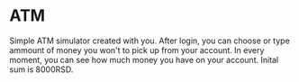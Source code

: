 # ATM
Simple ATM simulator created with you. After login, you can choose or type ammount of money you won't to pick up from your account. In every moment, you can see how much money you have on your account. Inital sum is 8000RSD.
